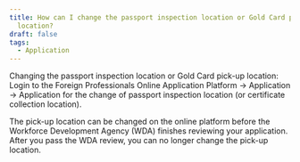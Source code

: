 ```yaml
---
title: How can I change the passport inspection location or Gold Card pick-up
  location?
draft: false
tags:
  - Application
---
```

Changing the passport inspection location or Gold Card pick-up location: Login to the Foreign Professionals Online Application Platform → Application → Application for the change of passport inspection location (or certificate collection location).

The pick-up location can be changed on the online platform before the Workforce Development Agency (WDA) finishes reviewing your application. After you pass the WDA review, you can no longer change the pick-up location.